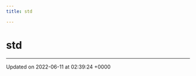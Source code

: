 ```yaml
---
title: std

---
```


# std








-------------------------------

Updated on 2022-06-11 at 02:39:24 +0000